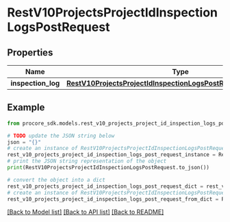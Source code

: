 # RestV10ProjectsProjectIdInspectionLogsPostRequest


## Properties

Name | Type | Description | Notes
------------ | ------------- | ------------- | -------------
**inspection_log** | [**RestV10ProjectsProjectIdInspectionLogsPostRequestInspectionLog**](RestV10ProjectsProjectIdInspectionLogsPostRequestInspectionLog.md) |  | 

## Example

```python
from procore_sdk.models.rest_v10_projects_project_id_inspection_logs_post_request import RestV10ProjectsProjectIdInspectionLogsPostRequest

# TODO update the JSON string below
json = "{}"
# create an instance of RestV10ProjectsProjectIdInspectionLogsPostRequest from a JSON string
rest_v10_projects_project_id_inspection_logs_post_request_instance = RestV10ProjectsProjectIdInspectionLogsPostRequest.from_json(json)
# print the JSON string representation of the object
print(RestV10ProjectsProjectIdInspectionLogsPostRequest.to_json())

# convert the object into a dict
rest_v10_projects_project_id_inspection_logs_post_request_dict = rest_v10_projects_project_id_inspection_logs_post_request_instance.to_dict()
# create an instance of RestV10ProjectsProjectIdInspectionLogsPostRequest from a dict
rest_v10_projects_project_id_inspection_logs_post_request_from_dict = RestV10ProjectsProjectIdInspectionLogsPostRequest.from_dict(rest_v10_projects_project_id_inspection_logs_post_request_dict)
```
[[Back to Model list]](../README.md#documentation-for-models) [[Back to API list]](../README.md#documentation-for-api-endpoints) [[Back to README]](../README.md)


